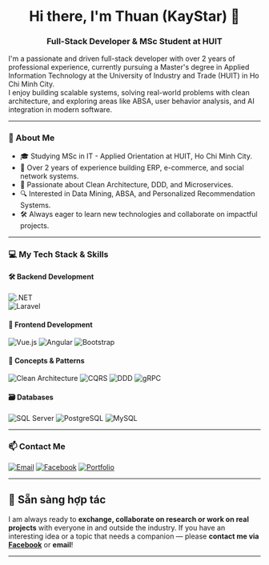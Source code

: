 <h1 align="center">Hi there, I'm Thuan (KayStar) 👋</h1>

<h3 align="center">Full-Stack Developer & MSc Student at HUIT</h3>

I'm a passionate and driven full-stack developer with over 2 years of professional experience, currently pursuing a Master's degree in Applied Information Technology at the University of Industry and Trade (HUIT) in Ho Chi Minh City.  
I enjoy building scalable systems, solving real-world problems with clean architecture, and exploring areas like ABSA, user behavior analysis, and AI integration in modern software.

---

### 🧠 About Me

- 🎓 Studying MSc in IT - Applied Orientation at HUIT, Ho Chi Minh City.  
- 💼 Over 2 years of experience building ERP, e-commerce, and social network systems.  
- 🧩 Passionate about Clean Architecture, DDD, and Microservices.  
- 🔍 Interested in Data Mining, ABSA, and Personalized Recommendation Systems.  
- 🛠️ Always eager to learn new technologies and collaborate on impactful projects.

---

### 💻 My Tech Stack & Skills

#### 🛠 Backend Development
![.NET](https://img.shields.io/badge/.NET-512BD4?style=for-the-badge&logo=dotnet&logoColor=white)  
![Laravel](https://img.shields.io/badge/Laravel-F55247?style=for-the-badge&logo=laravel&logoColor=white)

#### 🎨 Frontend Development
![Vue.js](https://img.shields.io/badge/Vue.js-42b883?style=for-the-badge&logo=vue.js&logoColor=white)
![Angular](https://img.shields.io/badge/Angular-DD0031?style=for-the-badge&logo=angular&logoColor=white)
![Bootstrap](https://img.shields.io/badge/Bootstrap-563d7c?style=for-the-badge&logo=bootstrap&logoColor=white)

#### 🧠 Concepts & Patterns
![Clean Architecture](https://img.shields.io/badge/Clean--Architecture-007ACC?style=for-the-badge)
![CQRS](https://img.shields.io/badge/CQRS-00BFFF?style=for-the-badge)
![DDD](https://img.shields.io/badge/DDD-00599C?style=for-the-badge)
![gRPC](https://img.shields.io/badge/gRPC-0080FF?style=for-the-badge&logo=grpc)

#### 🗃 Databases
![SQL Server](https://img.shields.io/badge/SQL--Server-CC2927?style=for-the-badge&logo=microsoftsqlserver&logoColor=white)
![PostgreSQL](https://img.shields.io/badge/PostgreSQL-336791?style=for-the-badge&logo=postgresql&logoColor=white)
![MySQL](https://img.shields.io/badge/MySQL-00758F?style=for-the-badge&logo=mysql&logoColor=white)

---

### 📫 Contact Me

[![Email](https://img.shields.io/badge/Email-D14836?style=for-the-badge&logo=gmail&logoColor=white)](mailto:thuanpt182@gmail.com)
[![Facebook](https://img.shields.io/badge/Facebook-1877F2?style=for-the-badge&logo=facebook&logoColor=white)](https://www.facebook.com/thuanpt182.2/)
[![Portfolio](https://img.shields.io/badge/Portfolio-000?style=for-the-badge&logo=github&logoColor=white)](https://kaystar645.github.io/portfolio/)

---

## 🤝 Sẵn sàng hợp tác

I am always ready to **exchange, collaborate on research or work on real projects** with everyone in and outside the industry. 
If you have an interesting idea or a topic that needs a companion — please **contact me via [Facebook](https://www.facebook.com/thuanpt182.2/)** or **email**!

---
